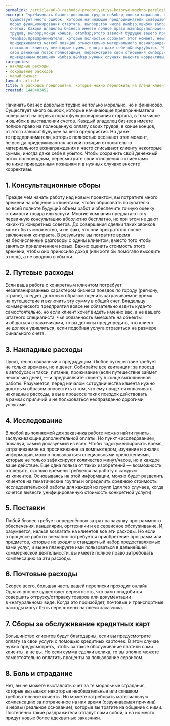 ```yaml
---
permalink: /article/u6-8-rashodov-predpriyatiya-kotorye-mozhno-perelozhit-na-plechi-klientov
excerpt: "<p>Начинать бизнес довольно трудно не&nbsp;только морально, но&nbsp;и&nbsp;финансово.
  Существует много ошибок, которые начинающие предприниматели совершают на&nbsp;первых
  порах функционирования стартапа, в&nbsp;том числе и&nbsp;ошибок в&nbsp;выставлении
  счетов. Каждый владелец бизнеса имеете полное право на&nbsp;полноценную оплату своих
  трудов, в&nbsp;конце концов, от&nbsp;этого зависит будущее вашего предприятия. Но&nbsp;даже
  те&nbsp;предприниматели, которые полностью осознают этот момент, не&nbsp;всегда
  придерживаются четкой позиции относительно материального вознаграждения и&nbsp;часто
  списывают клиенту некоторые суммы, иногда даже себе в&nbsp;убыток. Чтобы сохранить
  свой денежный поток полноводным, пересмотрите свои отношения с&nbsp;клиентами по&nbsp;ниже
  приведенным позициям и&nbsp;в&nbsp;нужных случаях внесите коррективы.</p>"
categories:
- накладные расходы
- сокращение расходов
- малый бизнес
layout: article
title: 8 расходов предприятия, которые можно переложить на плечи клиентов
created: 1440483452
---
```

Начинать бизнес довольно трудно не только морально, но и финансово. Существует много ошибок, которые начинающие предприниматели совершают на первых порах функционирования стартапа, в том числе и ошибок в выставлении счетов. Каждый владелец бизнеса имеете полное право на полноценную оплату своих трудов, в конце концов, от этого зависит будущее вашего предприятия. Но даже те предприниматели, которые полностью осознают этот момент, не всегда придерживаются четкой позиции относительно материального вознаграждения и часто списывают клиенту некоторые суммы, иногда даже себе в убыток. Чтобы сохранить свой денежный поток полноводным, пересмотрите свои отношения с клиентами по ниже приведенным позициям и в нужных случаях внесите коррективы.

## 1. Консультационные сборы ##

Прежде чем начать работу над новым проектом, вы потратите много времени на общение с клиентами, чтобы обрисовать покупателю во всей полноте будущий объем работ и обеспечить точную оценку стоимости товара или услуги. Многие компании предлагают эту первичную консультацию абсолютно бесплатно, но при этом не дают каких-то конкретных советов. До совершения сделки таких звонков может быть множество, и не факт, что они прекратятся после заключения контракта. В результате вы потратите время на бесчисленные разговоры с одним клиентом, вместо того чтобы заняться привлечением новых. Важно оценить стоимость этого времени, чтобы оно приносило доход (или хотя бы помогало выходить в ноль), а не вводило в убытки.

## 2. Путевые расходы ##

Если ваша работа с конкретным клиентом потребует незапланированных характером бизнеса поездок по городу (региону, стране), следует должным образом оценить затрачиваемое время на путешествие и включить эту сумму в общий счет. Владельцу коммерческого предприятия вовсе не обязательно ездить куда-то самостоятельно, но если клиент хочет видеть именно вас, а не вашего штатного специалиста, чья обязанность выезжать на объекты и общаться с заказчиками, то вы должны предупредить, что клиент не должен удивляться, если подобная услуга отразиться на размере финального счета.

## 3. Накладные расходы ##

Пункт, тесно связанный с предыдущим. Любое путешествие требует не только времени, но и денег. Собирайте все квитанции: за проезд в автобусах и такси, питание, проживание (если путешествие займет несколько дней), — и предъявляйте клиенту в конце выполненной работы. Разумеется, перед началом сотрудничества клиента нужно должным образом оповестить о том, что ему придется оплачивать накладные расходы, а вы в процессе таких поездок действовать в рамках приличий и не пользоваться неоправданно дорогими услугами.

## 4. Исследование ##

В любой выполняемой для заказчика работе можно найти пункты, заслуживающие дополнительной оплаты. Но пункт «исследование», пожалуй, самый доказуемый из всех. Чтобы задокументировать время, затрачиваемое на просиживание за компьютером, изучение и анализ информации, можно пользоваться специальными приложениями, которые не только зафиксируют количество минут/часов, но и каждое ваше действие. Еще одна польза от таких изобретений — возможность отследить, сколько времени требуется на работу с каждым из клиентов. Основываясь на этой информации, можно будет разделить клиентов на тематические группы и определить среднюю стоимость исследовательской работы для каждой из групп (для тех случаев, когда хочется вывести унифицированную стоимость конкретной услуги).

## 5. Поставки ##

Любой бизнес требует определённых затрат на закупку программного обеспечения, канцелярии, оргтехники и ее сервисное обслуживание. И, разумеется, нельзя возлагать на клиентов все эти расходы. Но если в процессе работы внезапно потребуется приобретение программ или предметов, которые не входят в стандартный набор предоставляемых вами услуг, и вы не планируете ими пользоваться в дальнейшей коммерческой деятельности, вы имеете полное право затребовать компенсацию за эти расходы.

## 6. Почтовые расходы ##

Скорее всего, большая часть вашей переписки проходит онлайн. Однако вполне существует вероятность, что вам понадобится совершить отгрузку/отправку товаров или документации в «натуральном» виде. Когда это произойдет, почтовые и транспортные расходы могут быть переложены на плечи заказчика.

## 7. Сборы за обслуживание кредитных карт ##

Большинство клиентов будут благодарны, если вы предусмотрите оплату за свои услуги с помощью кредитных карточек. В этом случае нужно предусмотреть, чтобы за такое обслуживание платили сами клиенты, а не вы. Но если сумма сделки велика, то вы вполне можете самостоятельно оплатить проценты за пользование сервисом.

## 8. Боль и страдание ##

Нет, вы не можете выставлять счет за те моральные страдания, которые вызывают некоторые необязательные или слишком требовательные клиенты. Но можете затребовать материальную компенсацию за потраченное на них время (озвучиваемая причина) и нервы (реальное основание), которые вы тратите на общение с ними. Постепенно такие раздражители отпадут сами собой, а на их место придут новые более адекватные заказчики.

